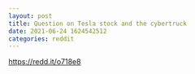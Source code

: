 ```yaml
--- 
layout: post 
title: Question on Tesla stock and the cybertruck 
date: 2021-06-24 1624542512 
categories: reddit 
--- 
```

https://redd.it/o718e8